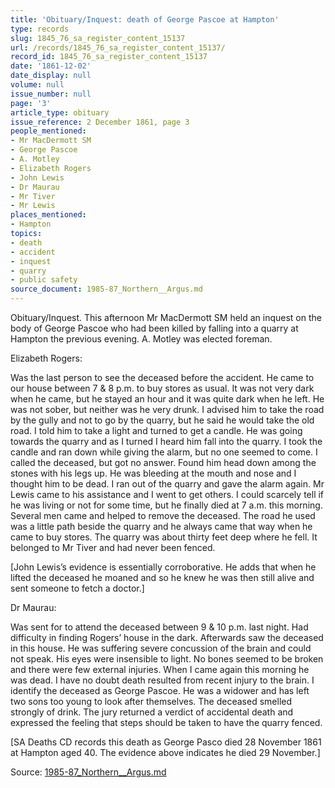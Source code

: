 ```yaml
---
title: 'Obituary/Inquest: death of George Pascoe at Hampton'
type: records
slug: 1845_76_sa_register_content_15137
url: /records/1845_76_sa_register_content_15137/
record_id: 1845_76_sa_register_content_15137
date: '1861-12-02'
date_display: null
volume: null
issue_number: null
page: '3'
article_type: obituary
issue_reference: 2 December 1861, page 3
people_mentioned:
- Mr MacDermott SM
- George Pascoe
- A. Motley
- Elizabeth Rogers
- John Lewis
- Dr Maurau
- Mr Tiver
- Mr Lewis
places_mentioned:
- Hampton
topics:
- death
- accident
- inquest
- quarry
- public safety
source_document: 1985-87_Northern__Argus.md
---
```


Obituary/Inquest.  This afternoon Mr MacDermott SM held an inquest on the body of George Pascoe who had been killed by falling into a quarry at Hampton the previous evening.  A. Motley was elected foreman.

Elizabeth Rogers:

Was the last person to see the deceased before the accident.  He came to our house between 7 & 8 p.m. to buy stores as usual.  It was not very dark when he came, but he stayed an hour and it was quite dark when he left.  He was not sober, but neither was he very drunk.  I advised him to take the road by the gully and not to go by the quarry, but he said he would take the old road.  I told him to take a light and turned to get a candle.  He was going towards the quarry and as I turned I heard him fall into the quarry.  I took the candle and ran down while giving the alarm, but no one seemed to come.  I called the deceased, but got no answer.  Found him head down among the stones with his legs up.  He was bleeding at the mouth and nose and I thought him to be dead.  I ran out of the quarry and gave the alarm again.  Mr Lewis came to his assistance and I went to get others.  I could scarcely tell if he was living or not for some time, but he finally died at 7 a.m. this morning.  Several men came and helped to remove the deceased.  The road he used was a little path beside the quarry and he always came that way when he came to buy stores.  The quarry was about thirty feet deep where he fell.  It belonged to Mr Tiver and had never been fenced.

[John Lewis’s evidence is essentially corroborative.  He adds that when he lifted the deceased he moaned and so he knew he was then still alive and sent someone to fetch a doctor.]

Dr Maurau:

Was sent for to attend the deceased between 9 & 10 p.m. last night.  Had difficulty in finding Rogers’ house in the dark.  Afterwards saw the deceased in this house.  He was suffering severe concussion of the brain and could not speak.  His eyes were insensible to light.  No bones seemed to be broken and there were few external injuries.  When I came again this morning he was dead.  I have no doubt death resulted from recent injury to the brain.  I identify the deceased as George Pascoe.  He was a widower and has left two sons too young to look after themselves.  The deceased smelled strongly of drink.  The jury returned a verdict of accidental death and expressed the feeling that steps should be taken to have the quarry fenced.

[SA Deaths CD records this death as George Pasco died 28 November 1861 at Hampton aged 40.  The evidence above indicates he died 29 November.]

Source: [1985-87_Northern__Argus.md](/downloads/markdown/1985-87_Northern__Argus.md)
